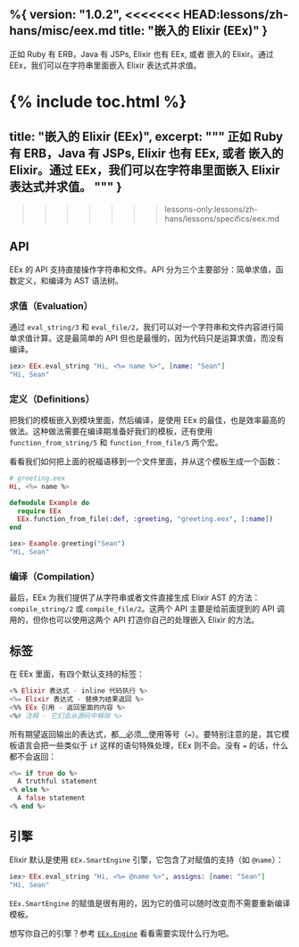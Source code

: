 %{
  version: "1.0.2",
<<<<<<< HEAD:lessons/zh-hans/misc/eex.md
  title: "嵌入的 Elixir (EEx)"
}
---

正如 Ruby 有 ERB，Java 有 JSPs, Elixir 也有 EEx, 或者 嵌入的 Elixir。通过 EEx，我们可以在字符串里面嵌入 Elixir 表达式并求值。

{% include toc.html %}
=======
  title: "嵌入的 Elixir (EEx)",
  excerpt: """
  正如 Ruby 有 ERB，Java 有 JSPs, Elixir 也有 EEx, 或者 嵌入的 Elixir。通过 EEx，我们可以在字符串里面嵌入 Elixir 表达式并求值。
  """
}
---
>>>>>>> lessons-only:lessons/zh-hans/lessons/specifics/eex.md

## API

EEx 的 API 支持直接操作字符串和文件。API 分为三个主要部分：简单求值，函数定义，和编译为 AST 语法树。

### 求值（Evaluation）

通过 `eval_string/3` 和 `eval_file/2`，我们可以对一个字符串和文件内容进行简单求值计算。这是最简单的 API 但也是最慢的，因为代码只是运算求值，而没有编译。  

```elixir
iex> EEx.eval_string "Hi, <%= name %>", [name: "Sean"]
"Hi, Sean"
```

### 定义（Definitions）

把我们的模板嵌入到模块里面，然后编译，是使用 EEx 的最佳，也是效率最高的做法。这种做法需要在编译期准备好我们的模板，还有使用 `function_from_string/5` 和 `function_from_file/5` 两个宏。  

看看我们如何把上面的祝福语移到一个文件里面，并从这个模板生成一个函数：  

```elixir
# greeting.eex
Hi, <%= name %>

defmodule Example do
  require EEx
  EEx.function_from_file(:def, :greeting, "greeting.eex", [:name])
end

iex> Example.greeting("Sean")
"Hi, Sean"
```

### 编译（Compilation）

最后，EEx 为我们提供了从字符串或者文件直接生成 Elixir AST 的方法：`compile_string/2` 或 `compile_file/2`。这两个 API 主要是给前面提到的 API 调用的，但你也可以使用这两个 API 打造你自己的处理嵌入 Elixir 的方法。  

## 标签

在 EEx 里面，有四个默认支持的标签：  

```elixir
<% Elixir 表达式 - inline 代码执行 %>
<%= Elixir 表达式 - 替换为结果返回 %>
<%% EEx 引用 - 返回里面的内容 %>
<%# 注释 - 它们会从源码中移除 %>
```

所有期望返回输出的表达式，都__必须__使用等号（`=`）。要特别注意的是，其它模板语言会把一些类似于 `if` 这样的语句特殊处理，EEx 则不会。没有 `=` 的话，什么都不会返回：  

```elixir
<%= if true do %>
  A truthful statement
<% else %>
  A false statement
<% end %>
```

## 引擎

Elixir 默认是使用 `EEx.SmartEngine` 引擎，它包含了对赋值的支持（如 `@name`）：  

```elixir
iex> EEx.eval_string "Hi, <%= @name %>", assigns: [name: "Sean"]
"Hi, Sean"
```

`EEx.SmartEngine` 的赋值是很有用的，因为它的值可以随时改变而不需要重新编译模板。  

想写你自己的引擎？参考 [`EEx.Engine`](https://hexdocs.pm/eex/EEx.Engine.html) 看看需要实现什么行为吧。  
